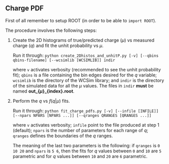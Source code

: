 ## Charge PDF

First of all remember to setup ROOT (in order to be able to `import ROOT`).

The procedure involves the following steps:

1) Create the 2D histograms of true/predicted charge ($\mu$) vs measured charge ($q$) and fit the unhit probability vs $\mu$.

    Run it through: `python create_2Dhistos_and_unhitP.py [-v] [--qbins qbins-filename] [--wcsimlib [WCSIMLIB]] indir`
    
    where `v` activates verbosity (recommended to see the unhit probability fit); `qbins` is a file containing the bin edges desired for the $q$ variable; `wcsimlib` is the directory of the WCSim library; and `indir` is the directory of the simulated data for all the $\mu$ values. The files in `indir` **must** be named **out_{$\mu$}_{index}.root**.

2) Perform the $q$ vs $f(q|\mu)$ fits.

    Run it through: `python fit_charge_pdfs.py [-v] [--infile [INFILE]] [--npars NPARS [NPARS ...]] [--qranges QRANGES [QRANGES ...]]`
    
    where `v` activates verbosity; `infile` point to the file produced at step 1 (default); `npars` is the number of parameters for each range of $q$; `qranges` defines the boundaries of the $q$ ranges.

    The meaning of the last two parameters is the following: if `qranges` is `0 10 20` and `npars` is `5 6`, then the fits for $q$ values between `0` and `10` are `5` parametric and for $q$ values between `10` and `20` are `6` parametric.

